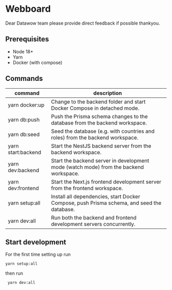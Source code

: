 # Webboard

Dear Datawow team please provide direct feedback if possible thankyou.

## Prerequisites

- Node 18+
- Yarn
- Docker (with compose)

## Commands

| command            | description                                                                                |
| ------------------ | ------------------------------------------------------------------------------------------ |
| yarn docker:up     | Change to the backend folder and start Docker Compose in detached mode.                    |
| yarn db:push       | Push the Prisma schema changes to the database from the backend workspace.                 |
| yarn db:seed       | Seed the database (e.g. with countries and roles) from the backend workspace.              |
| yarn start:backend | Start the NestJS backend server from the backend workspace.                                |
| yarn dev:backend   | Start the backend server in development mode (watch mode) from the backend workspace.      |
| yarn dev:frontend  | Start the Next.js frontend development server from the frontend workspace.                 |
| yarn setup:all     | Install all dependencies, start Docker Compose, push Prisma schema, and seed the database. |
| yarn dev:all       | Run both the backend and frontend development servers concurrently.                        |

## Start development

For the first time setting up run

```
yarn setup:all
```

then run

```
 yarn dev:all
```
